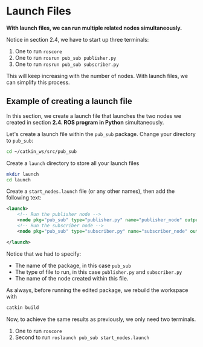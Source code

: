 # Launch Files

**With launch files, we can run multiple related nodes simultaneously.**

Notice in section 2.4, we have to start up three terminals:
1. One to run `roscore`
2. One to run `rosrun pub_sub publisher.py`
3. One to run `rosrun pub_sub subscriber.py`

This will keep increasing with the number of nodes. With launch files, we can simplify this process.

## Example of creating a launch file

In this section, we create a launch file that launches the two nodes we created in section **2.4. ROS program in Python** simultaneously.

Let's create a launch file within the `pub_sub` package. Change your directory to `pub_sub`:

```bash
cd ~/catkin_ws/src/pub_sub
```

Create a `launch` directory to store all your launch files
```bash
mkdir launch
cd launch
```

Create a `start_nodes.launch` file (or any other names), then add the following text:
```xml
<launch>
    <!-- Run the publisher node -->
    <node pkg="pub_sub" type="publisher.py" name="publisher_node" output="screen"/>
    <!-- Run the subscriber node -->
    <node pkg="pub_sub" type="subscriber.py" name="subscriber_node" output="screen"/>

</launch>
```
Notice that we had to specify:

* The name of the package, in this case `pub_sub`
* The type of file to run, in this case `publisher.py` and `subscriber.py`
* The name of the node created within this file.

As always, before running the edited package, we rebuild the workspace with
```bash
catkin build
```

Now, to achieve the same results as previously, we only need two terminals.
1. One to run `roscore`
2. Second to run `roslaunch pub_sub start_nodes.launch`
